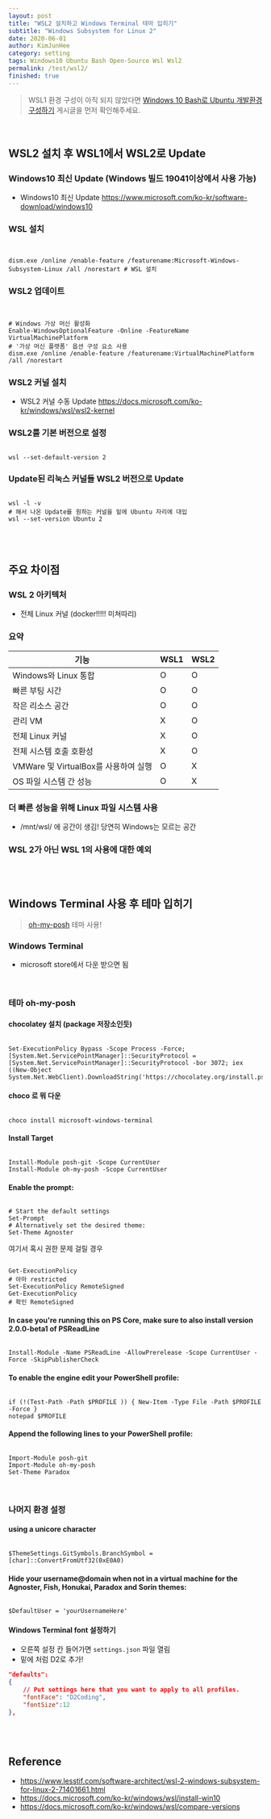 ```yaml
---
layout: post
title: "WSL2 설치하고 Windows Terminal 테마 입히기"
subtitle: "Windows Subsystem for Linux 2"
date: 2020-06-01
author: KimJunHee
category: setting
tags: Windows10 Ubuntu Bash Open-Source Wsl Wsl2
permalink: /test/wsl2/
finished: true
---
```


> WSL1 환경 구성이 아직 되지 않았다면 [Windows 10 Bash로 Ubuntu 개발환경 구성하기](http://localhost:4000//setting/2019/05/07/wsl/) 게시글을 먼저 확인해주세요.


<br/>

## WSL2 설치 후 WSL1에서 WSL2로 Update

### Windows10 최신 Update (Windows 빌드 19041이상에서 사용 가능)

- Windows10 최신 Update <https://www.microsoft.com/ko-kr/software-download/windows10>

### WSL 설치

<pre class="language-powershell command-line" data-prompt="PS C:\Users\KimJunHee>"><code>

dism.exe /online /enable-feature /featurename:Microsoft-Windows-Subsystem-Linux /all /norestart # WSL 설치
</code></pre>

### WSL2 업데이트

<pre class="language-powershell command-line" data-prompt="PS C:\Users\KimJunHee>"><code>

# Windows 가상 머신 활성화
Enable-WindowsOptionalFeature -Online -FeatureName VirtualMachinePlatform
# '가상 머신 플랫폼' 옵션 구성 요소 사용
dism.exe /online /enable-feature /featurename:VirtualMachinePlatform /all /norestart
</code></pre>

### WSL2 커널 설치
- WSL2 커널 수동 Update <https://docs.microsoft.com/ko-kr/windows/wsl/wsl2-kernel>

### WSL2를 기본 버전으로 설정
<pre class="language-powershell command-line" data-prompt="PS C:\Users\KimJunHee>"><code>
wsl --set-default-version 2
</code></pre>


### Update된 리눅스 커널들 WSL2 버전으로 Update
<pre class="language-powershell command-line" data-prompt="PS C:\Users\KimJunHee>"><code>
wsl -l -v
# 해서 나온 Update를 원하는 커널을 밑에 Ubuntu 자리에 대입
wsl --set-version Ubuntu 2
</code></pre>



<br/><br/>

## 주요 차이점

### WSL 2 아키텍처
* 전체 Linux 커널 (docker!!!!! 미쳐따리)

### 요약

기능 | WSL1 | WSL2
---------|----------|---------
Windows와 Linux 통합 | O | O
빠른 부팅 시간 | O | O
작은 리소스 공간 | O | O
관리 VM | X | O
전체 Linux 커널 | X | O
전체 시스템 호출 호환성 | X | O
VMWare 및 VirtualBox를 사용하여 실행 | O | X
OS 파일 시스템 간 성능 | O | X


### 더 빠른 성능을 위해 Linux 파일 시스템 사용
* /mnt/wsl/ 에 공간이 생김! 당연히 Windows는 모르는 공간

### WSL 2가 아닌 WSL 1의 사용에 대한 예외




<br/><br/>

## Windows Terminal 사용 후 테마 입히기
> [oh-my-posh](https://github.com/JanDeDobbeleer/oh-my-posh#prerequisites) 테마 사용!


### Windows Terminal
* microsoft store에서 다운 받으면 됨


<br/>

### 테마 oh-my-posh
#### chocolatey 설치 (package 저장소인듯)
<pre class="language-powershell command-line" data-prompt="PS C:\Users\KimJunHee>"><code>
Set-ExecutionPolicy Bypass -Scope Process -Force; [System.Net.ServicePointManager]::SecurityProtocol = [System.Net.ServicePointManager]::SecurityProtocol -bor 3072; iex ((New-Object System.Net.WebClient).DownloadString('https://chocolatey.org/install.ps1'))
</code></pre>

#### choco 로 뭐 다운
<pre class="language-powershell command-line" data-prompt="PS C:\Users\KimJunHee>"><code>
choco install microsoft-windows-terminal
</code></pre>

#### Install Target
<pre class="language-powershell command-line" data-prompt="PS C:\Users\KimJunHee>"><code>
Install-Module posh-git -Scope CurrentUser
Install-Module oh-my-posh -Scope CurrentUser
</code></pre>


#### Enable the prompt:
<pre class="language-powershell command-line" data-prompt="PS C:\Users\KimJunHee>"><code>
# Start the default settings
Set-Prompt
# Alternatively set the desired theme:
Set-Theme Agnoster
</code></pre>

여기서 혹시 권한 문제 걸릴 경우

<pre class="language-powershell command-line" data-prompt="PS C:\Users\KimJunHee>"><code>
Get-ExecutionPolicy
# 아마 restricted
Set-ExecutionPolicy RemoteSigned
Get-ExecutionPolicy
# 확인 RemoteSigned
</code></pre>


#### In case you're running this on PS Core, make sure to also install version 2.0.0-beta1 of PSReadLine
<pre class="language-powershell command-line" data-prompt="PS C:\Users\KimJunHee>"><code>
Install-Module -Name PSReadLine -AllowPrerelease -Scope CurrentUser -Force -SkipPublisherCheck
</code></pre>

#### To enable the engine edit your PowerShell profile:
<pre class="language-powershell command-line" data-prompt="PS C:\Users\KimJunHee>"><code>
if (!(Test-Path -Path $PROFILE )) { New-Item -Type File -Path $PROFILE -Force }
notepad $PROFILE
</code></pre>

#### Append the following lines to your PowerShell profile:
<pre class="language-powershell command-line" data-prompt="PS C:\Users\KimJunHee>"><code>
Import-Module posh-git
Import-Module oh-my-posh
Set-Theme Paradox
</code></pre>


<br/>

### 나머지 환경 설정
#### using a unicore character
<pre class="language-powershell command-line" data-prompt="PS C:\Users\KimJunHee>"><code>
$ThemeSettings.GitSymbols.BranchSymbol = [char]::ConvertFromUtf32(0xE0A0)
</code></pre>

#### Hide your username@domain when not in a virtual machine for the Agnoster, Fish, Honukai, Paradox and Sorin themes:
<pre class="language-powershell command-line" data-prompt="PS C:\Users\KimJunHee>"><code>
$DefaultUser = 'yourUsernameHere'
</code></pre>


#### Windows Terminal font 설정하기
* 오른쪽 설정 칸 들어가면 `settings.json` 파일 열림
* 밑에 처럼 D2로 추가!

~~~json
"defaults":
{
    // Put settings here that you want to apply to all profiles.
    "fontFace": "D2Coding",
    "fontSize":12
},
~~~



<br/><br/>

## Reference
* <https://www.lesstif.com/software-architect/wsl-2-windows-subsystem-for-linux-2-71401661.html>
* <https://docs.microsoft.com/ko-kr/windows/wsl/install-win10>
* <https://docs.microsoft.com/ko-kr/windows/wsl/compare-versions>
